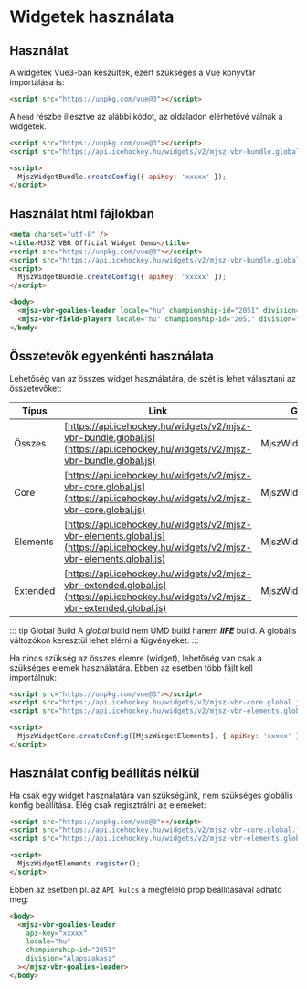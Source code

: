 # Widgetek használata

## Használat

A widgetek Vue3-ban készültek, ezért szükséges a Vue könyvtár importálása is:

```html
<script src="https://unpkg.com/vue@3"></script>
```
A `head` részbe illesztve az alábbi kódot, az oldaladon elérhetővé válnak a widgetek.
```html {2,5}
<script src="https://unpkg.com/vue@3"></script>
<script src="https://api.icehockey.hu/widgets/v2/mjsz-vbr-bundle.global.js"></script>

<script>
  MjszWidgetBundle.createConfig({ apiKey: 'xxxxx' });
</script>
```

## Használat html fájlokban

```html {10-11}
<meta charset="utf-8" />
<title>MJSZ VBR Official Widget Demo</title>
<script src="https://unpkg.com/vue@3"></script>
<script src="https://api.icehockey.hu/widgets/v2/mjsz-vbr-bundle.global.js"></script>
<script>
  MjszWidgetBundle.createConfig({ apiKey: 'xxxxx' });
</script>

<body>
  <mjsz-vbr-goalies-leader locale="hu" championship-id="2051" division="Alapszakasz"></mjsz-vbr-goalies-leader>
  <mjsz-vbr-field-players locale="hu" championship-id="2051" division="Alapszakasz"></mjsz-vbr-field-players>
</body>
```

## Összetevők egyenkénti használata

Lehetőség van az összes widget használatára, de szét is lehet választani az összetevőket:

| Típus    | Link                                                                                                                               | Globális változó           |
| -------- | ---------------------------------------------------------------------------------------------------------------------------------- | -------------------------- |
| Összes   | [https://api.icehockey.hu/widgets/v2/mjsz-vbr-bundle.global.js](https://api.icehockey.hu/widgets/v2/mjsz-vbr-bundle.global.js)     | MjszWidgetBundle           |
| Core     | [https://api.icehockey.hu/widgets/v2/mjsz-vbr-core.global.js](https://api.icehockey.hu/widgets/v2/mjsz-vbr-core.global.js)         | MjszWidgetCore             |
| Elements | [https://api.icehockey.hu/widgets/v2/mjsz-vbr-elements.global.js](https://api.icehockey.hu/widgets/v2/mjsz-vbr-elements.global.js) | MjszWidgetElements         |
| Extended | [https://api.icehockey.hu/widgets/v2/mjsz-vbr-extended.global.js](https://api.icehockey.hu/widgets/v2/mjsz-vbr-extended.global.js) | MjszWidgetExtendedElements |

::: tip Global Build
A _global_ build nem UMD build hanem **_IIFE_** build. A globális változókon keresztül lehet elérni a fügvényeket.
:::

Ha nincs szükség az összes elemre (widget), lehetőség van csak a szükséges elemek használatára. Ebben az esetben több fájlt kell importálnuk:

```html
<script src="https://unpkg.com/vue@3"></script>
<script src="https://api.icehockey.hu/widgets/v2/mjsz-vbr-core.global.js"></script>
<script src="https://api.icehockey.hu/widgets/v2/mjsz-vbr-elements.global.js"></script>

<script>
  MjszWidgetCore.createConfig([MjszWidgetElements], { apiKey: 'xxxxx' });
</script>
```

## Használat config beállítás nélkül

Ha csak egy widget használatára van szükségünk, nem szükséges globális konfig beállítása. Elég csak regisztrálni az elemeket:

```html
<script src="https://unpkg.com/vue@3"></script>
<script src="https://api.icehockey.hu/widgets/v2/mjsz-vbr-core.global.js"></script>
<script src="https://api.icehockey.hu/widgets/v2/mjsz-vbr-elements.global.js"></script>

<script>
  MjszWidgetElements.register();
</script>
```

Ebben az esetben pl. az `API kulcs` a megfelelő prop beállításával adható meg:

```html
<body>
  <mjsz-vbr-goalies-leader
    api-key="xxxxx"
    locale="hu"
    championship-id="2051"
    division="Alapszakasz"
  ></mjsz-vbr-goalies-leader>
</body>
```
